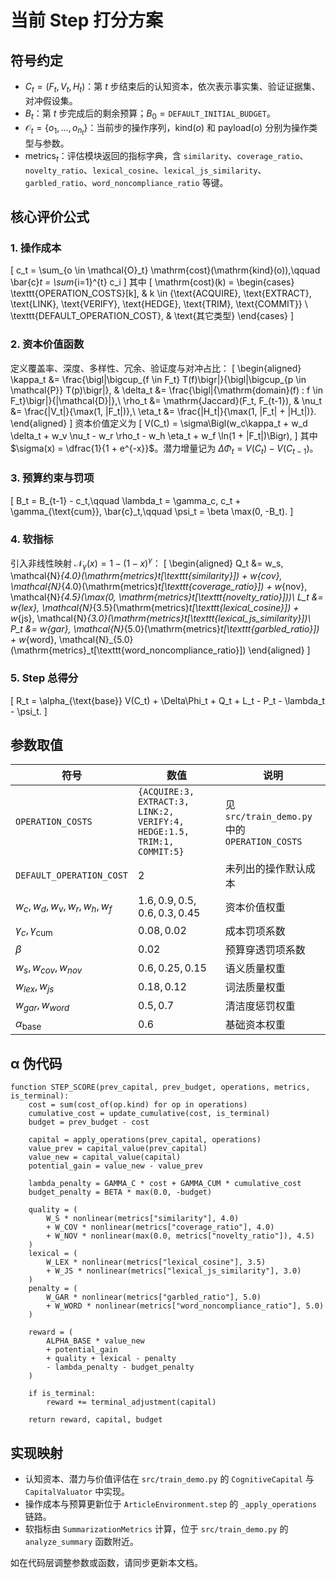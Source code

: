# 当前 Step 打分方案

## 符号约定
- $C_t = (F_t, V_t, H_t)$：第 $t$ 步结束后的认知资本，依次表示事实集、验证证据集、对冲假设集。
- $B_t$：第 $t$ 步完成后的剩余预算；$B_0 = \texttt{DEFAULT\_INITIAL\_BUDGET}$。
- $\mathcal{O}_t = \{o_1, \dots, o_{n_t}\}$：当前步的操作序列，$\mathrm{kind}(o)$ 和 $\mathrm{payload}(o)$ 分别为操作类型与参数。
- $\mathrm{metrics}_t$：评估模块返回的指标字典，含 `similarity`、`coverage_ratio`、`novelty_ratio`、`lexical_cosine`、`lexical_js_similarity`、`garbled_ratio`、`word_noncompliance_ratio` 等键。

## 核心评价公式

### 1. 操作成本
\[
 c_t = \sum_{o \in \mathcal{O}_t} \mathrm{cost}(\mathrm{kind}(o)),\qquad
 \bar{c}_t = \sum_{i=1}^{t} c_i
\]
其中
\[
 \mathrm{cost}(k) =
 \begin{cases}
  \texttt{OPERATION\_COSTS}[k], & k \in \{\text{ACQUIRE}, \text{EXTRACT}, \text{LINK}, \text{VERIFY}, \text{HEDGE}, \text{TRIM}, \text{COMMIT}\} \\
  \texttt{DEFAULT\_OPERATION\_COST}, & \text{其它类型}
 \end{cases}
\]

### 2. 资本价值函数
定义覆盖率、深度、多样性、冗余、验证度与对冲占比：
\[
\begin{aligned}
 \kappa_t &= \frac{\bigl|\bigcup_{f \in F_t} T(f)\bigr|}{\bigl|\bigcup_{p \in \mathcal{P}} T(p)\bigr|}, &
 \delta_t &= \frac{\bigl|\{\mathrm{domain}(f) : f \in F_t\}\bigr|}{|\mathcal{D}|},\\
 \rho_t &= \mathrm{Jaccard}(F_t, F_{t-1}), &
 \nu_t &= \frac{|V_t|}{\max(1, |F_t|)},\\
 \eta_t &= \frac{|H_t|}{\max(1, |F_t| + |H_t|)}.
\end{aligned}
\]
资本价值定义为
\[
 V(C_t) = \sigma\Bigl(w_c\kappa_t + w_d \delta_t + w_v \nu_t - w_r \rho_t - w_h \eta_t + w_f \ln(1 + |F_t|)\Bigr),
\]
其中 $\sigma(x) = \dfrac{1}{1 + e^{-x}}$。潜力增量记为 $\Delta\Phi_t = V(C_t) - V(C_{t-1})$。

### 3. 预算约束与罚项
\[
 B_t = B_{t-1} - c_t,\qquad
 \lambda_t = \gamma_c\, c_t + \gamma_{\text{cum}}\, \bar{c}_t,\qquad
 \psi_t = \beta \max(0, -B_t).
\]

### 4. 软指标
引入非线性映射 $\mathcal{N}_\gamma(x) = 1 - (1-x)^{\gamma}$：
\[
\begin{aligned}
 Q_t &= w_s\, \mathcal{N}_{4.0}(\mathrm{metrics}_t[\texttt{similarity}]) + w_{cov}\, \mathcal{N}_{4.0}(\mathrm{metrics}_t[\texttt{coverage\_ratio}]) + w_{nov}\, \mathcal{N}_{4.5}(\max(0, \mathrm{metrics}_t[\texttt{novelty\_ratio}]))\\
 L_t &= w_{lex}\, \mathcal{N}_{3.5}(\mathrm{metrics}_t[\texttt{lexical\_cosine}]) + w_{js}\, \mathcal{N}_{3.0}(\mathrm{metrics}_t[\texttt{lexical\_js\_similarity}])\\
 P_t &= w_{gar}\, \mathcal{N}_{5.0}(\mathrm{metrics}_t[\texttt{garbled\_ratio}]) + w_{word}\, \mathcal{N}_{5.0}(\mathrm{metrics}_t[\texttt{word\_noncompliance\_ratio}])
\end{aligned}
\]

### 5. Step 总得分
\[
 R_t = \alpha_{\text{base}} V(C_t) + \Delta\Phi_t + Q_t + L_t - P_t - \lambda_t - \psi_t.
\]

## 参数取值
| 符号 | 数值 | 说明 |
| --- | --- | --- |
| $\texttt{OPERATION\_COSTS}$ | `{ACQUIRE:3, EXTRACT:3, LINK:2, VERIFY:4, HEDGE:1.5, TRIM:1, COMMIT:5}` | 见 `src/train_demo.py` 中的 `OPERATION_COSTS` |
| $\texttt{DEFAULT\_OPERATION\_COST}$ | $2$ | 未列出的操作默认成本 |
| $w_c, w_d, w_v, w_r, w_h, w_f$ | $1.6, 0.9, 0.5, 0.6, 0.3, 0.45$ | 资本价值权重 |
| $\gamma_c, \gamma_{\text{cum}}$ | $0.08, 0.02$ | 成本罚项系数 |
| $\beta$ | $0.02$ | 预算穿透罚项系数 |
| $w_s, w_{cov}, w_{nov}$ | $0.6, 0.25, 0.15$ | 语义质量权重 |
| $w_{lex}, w_{js}$ | $0.18, 0.12$ | 词法质量权重 |
| $w_{gar}, w_{word}$ | $0.5, 0.7$ | 清洁度惩罚权重 |
| $\alpha_{\text{base}}$ | $0.6$ | 基础资本权重 |

## α 伪代码
```pseudo
function STEP_SCORE(prev_capital, prev_budget, operations, metrics, is_terminal):
    cost = sum(cost_of(op.kind) for op in operations)
    cumulative_cost = update_cumulative(cost, is_terminal)
    budget = prev_budget - cost

    capital = apply_operations(prev_capital, operations)
    value_prev = capital_value(prev_capital)
    value_new = capital_value(capital)
    potential_gain = value_new - value_prev

    lambda_penalty = GAMMA_C * cost + GAMMA_CUM * cumulative_cost
    budget_penalty = BETA * max(0.0, -budget)

    quality = (
        W_S * nonlinear(metrics["similarity"], 4.0)
        + W_COV * nonlinear(metrics["coverage_ratio"], 4.0)
        + W_NOV * nonlinear(max(0.0, metrics["novelty_ratio"]), 4.5)
    )
    lexical = (
        W_LEX * nonlinear(metrics["lexical_cosine"], 3.5)
        + W_JS * nonlinear(metrics["lexical_js_similarity"], 3.0)
    )
    penalty = (
        W_GAR * nonlinear(metrics["garbled_ratio"], 5.0)
        + W_WORD * nonlinear(metrics["word_noncompliance_ratio"], 5.0)
    )

    reward = (
        ALPHA_BASE * value_new
        + potential_gain
        + quality + lexical - penalty
        - lambda_penalty - budget_penalty
    )

    if is_terminal:
        reward += terminal_adjustment(capital)

    return reward, capital, budget
```

## 实现映射
- 认知资本、潜力与价值评估在 `src/train_demo.py` 的 `CognitiveCapital` 与 `CapitalValuator` 中实现。
- 操作成本与预算更新位于 `ArticleEnvironment.step` 的 `_apply_operations` 链路。
- 软指标由 `SummarizationMetrics` 计算，位于 `src/train_demo.py` 的 `analyze_summary` 函数附近。

如在代码层调整参数或函数，请同步更新本文档。
